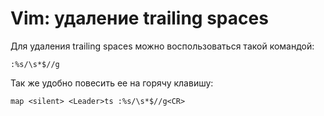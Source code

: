 # Vim: удаление trailing spaces

Для удаления trailing spaces можно воспользоваться такой командой:

```
:%s/\s*$//g
```

Так же удобно повесить ее на горячу клавишу:

```vim
map <silent> <Leader>ts :%s/\s*$//g<CR>
```
